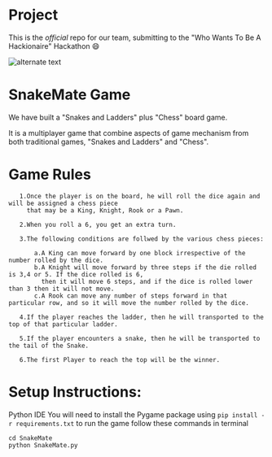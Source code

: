  # Project

This is the *official* repo for our team, submitting to the "Who Wants To Be A Hackionaire" Hackathon :smile:

![alternate text](https://www.techiedelight.com/wp-content/uploads/2016/11/Snakes-And-Ladders-Problem.jpg)

 # SnakeMate Game
  
 We have built a "Snakes and Ladders" plus "Chess" board game.
 
 It is a multiplayer game that combine aspects of game mechanism from both traditional games, "Snakes and Ladders" and "Chess".
 
  # Game Rules
  
 ```
    1.Once the player is on the board, he will roll the dice again and will be assigned a chess piece 
      that may be a King, Knight, Rook or a Pawn.
      
    2.When you roll a 6, you get an extra turn.
      
    3.The following conditions are follwed by the various chess pieces:
        
        a.A King can move forward by one block irrespective of the number rolled by the dice.
        b.A Knight will move forward by three steps if the die rolled is 3,4 or 5. If the dice rolled is 6, 
          then it will move 6 steps, and if the dice is rolled lower than 3 then it will not move. 
        c.A Rook can move any number of steps forward in that particular row, and so it will move the number rolled by the dice.
    
    4.If the player reaches the ladder, then he will transported to the top of that particular ladder.
    
    5.If the player encounters a snake, then he will be transported to the tail of the Snake.
    
    6.The first Player to reach the top will be the winner.
```
            
# Setup Instructions:

Python IDE
You will need to install the Pygame package using `pip install -r requirements.txt`
to run the game follow these commands in terminal

```
cd SnakeMate
python SnakeMate.py

```
